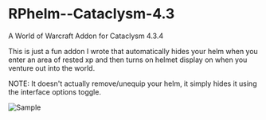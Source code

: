 # RPhelm--Cataclysm-4.3
 A World of Warcraft Addon for Cataclysm 4.3.4

This is just a fun addon I wrote that automatically hides your helm when you enter an area of rested xp and then turns on helmet display on when you venture out into the world.

NOTE: It doesn't actually remove/unequip your helm, it simply hides it using the interface options toggle.

![Sample](https://user-images.githubusercontent.com/116841297/206517217-883f3839-abdb-46f6-ae9e-ea6561fbf06c.png)
